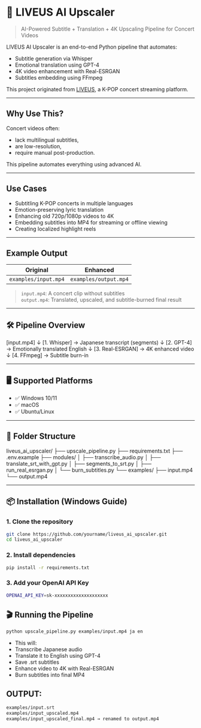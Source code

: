 # 🎤 LIVEUS AI Upscaler

> AI-Powered Subtitle + Translation + 4K Upscaling Pipeline for Concert Videos

LIVEUS AI Upscaler is an end-to-end Python pipeline that automates:
- Subtitle generation via Whisper
- Emotional translation using GPT-4
- 4K video enhancement with Real-ESRGAN
- Subtitles embedding using FFmpeg

This project originated from [LIVEUS](https://github.com/your-org/liveus), a K-POP concert streaming platform.

---

##  Why Use This?

Concert videos often:
- lack multilingual subtitles,
- are low-resolution,
- require manual post-production.

This pipeline automates everything using advanced AI.

---

##  Use Cases

- Subtitling K-POP concerts in multiple languages
- Emotion-preserving lyric translation
- Enhancing old 720p/1080p videos to 4K
- Embedding subtitles into MP4 for streaming or offline viewing
- Creating localized highlight reels

---

##  Example Output

| Original | Enhanced |
|----------|----------|
| `examples/input.mp4` | `examples/output.mp4` |

> `input.mp4`: A concert clip without subtitles  
> `output.mp4`: Translated, upscaled, and subtitle-burned final result

---

## 🛠️ Pipeline Overview

[input.mp4]
↓
[1. Whisper] → Japanese transcript (segments)
↓
[2. GPT-4] → Emotionally translated English
↓
[3. Real-ESRGAN] → 4K enhanced video
↓
[4. FFmpeg] → Subtitle burn-in


---

## 🖥️ Supported Platforms

- ✅ Windows 10/11
- ✅ macOS
- ✅ Ubuntu/Linux

---

## 📁 Folder Structure

liveus_ai_upscaler/
├── upscale_pipeline.py
├── requirements.txt
├── .env.example
├── modules/
│ ├── transcribe_audio.py
│ ├── translate_srt_with_gpt.py
│ ├── segments_to_srt.py
│ ├── run_real_esrgan.py
│ └── burn_subtitles.py
└── examples/
├── input.mp4
└── output.mp4


---

## 📦 Installation (Windows Guide)

### 1. Clone the repository

```bash
git clone https://github.com/yourname/liveus_ai_upscaler.git
cd liveus_ai_upscaler
```
### 2. Install dependencies
```bash
pip install -r requirements.txt
```

### 3. Add your OpenAI API Key
```bash
OPENAI_API_KEY=sk-xxxxxxxxxxxxxxxxxxxx
```

## 🎬 Running the Pipeline
```bash
python upscale_pipeline.py examples/input.mp4 ja en
```

- This will:
- Transcribe Japanese audio
- Translate it to English using GPT-4
- Save .srt subtitles
- Enhance video to 4K with Real-ESRGAN
- Burn subtitles into final MP4

## OUTPUT:
```bash
examples/input.srt
examples/input_upscaled.mp4
examples/input_upscaled_final.mp4 → renamed to output.mp4
```